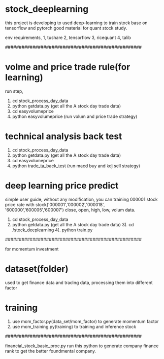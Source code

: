 # stock_deeplearning

this project is developing to used deep-learning to train stock base on tensorflow and pytorch
good material for quant stock study.

env requirements,
1, tushare
2, tensorflow
3, ricequant
4, talib

##################################################

# volme and price trade rule(for learning)
run step,
1) cd stock_process_day_data
2) python getdata.py (get all the A stock day trade data)
3) cd easyvolumeprice
4) python easyvolumeprice (run volum and price trade strategy)

# technical analysis back test

1) cd stock_process_day_data
2) python getdata.py (get all the A stock day trade data)
3) cd easyvolumeprice
4) python trade_ta_back_test (run macd buy and kdj sell strategy)

# deep learning price predict

simple user guide, without any modification, you can training 000001 stock price rate with stock('000001','000002','000018', '600000','600005','600007')
close, open, high, low, volum data.

1) cd stock_process_day_data
2) python getdata.py (get all the A stock day trade data)
3). cd /stock_deeplearning
4). python train.py

##################################################

for momentum investment
# dataset(folder)
used to get finance data and trading data, processing them into different factor

# training
1) use mom_factor.py(data_set/mom_factor) to generate momentum factor
2) use mom_training.py(training) to training and inference stock

##################################################

financial_stock_basic_proc.py
run this python to generate company finance rank to get the better foundmental company.

